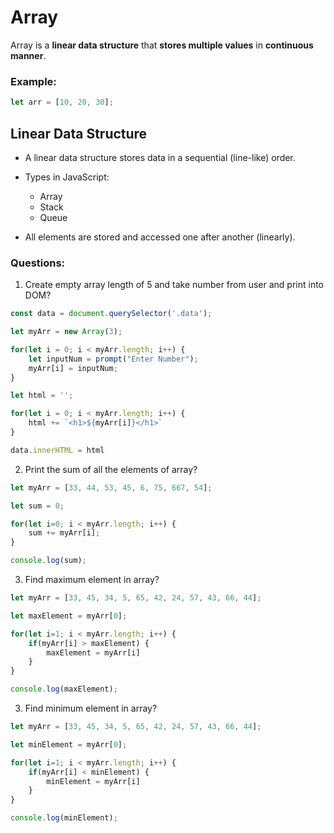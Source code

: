 # Array
Array is a **linear data structure** that **stores multiple values** in **continuous manner**.

### Example:
```js
let arr = [10, 20, 30];
```

## Linear Data Structure

* A linear data structure stores data in a sequential (line-like) order.

* Types in JavaScript:
    * Array
    * Stack
    * Queue

* All elements are stored and accessed one after another (linearly).


### Questions:

1. Create empty array length of 5 and take number from user and print into DOM?
```js
const data = document.querySelector('.data');

let myArr = new Array(3);

for(let i = 0; i < myArr.length; i++) {
    let inputNum = prompt("Enter Number");
    myArr[i] = inputNum;
}

let html = '';

for(let i = 0; i < myArr.length; i++) {
    html += `<h1>${myArr[i]}</h1>`
}

data.innerHTML = html

```

2. Print the sum of all the elements of array?
```js
let myArr = [33, 44, 53, 45, 6, 75, 667, 54];

let sum = 0;

for(let i=0; i < myArr.length; i++) {
    sum += myArr[i];
}

console.log(sum);
```

3. Find maximum element in array?
```js
let myArr = [33, 45, 34, 5, 65, 42, 24, 57, 43, 66, 44];

let maxElement = myArr[0];

for(let i=1; i < myArr.length; i++) {
    if(myArr[i] > maxElement) {
        maxElement = myArr[i]
    }
}

console.log(maxElement);
```

3. Find minimum element in array?
```js
let myArr = [33, 45, 34, 5, 65, 42, 24, 57, 43, 66, 44];

let minElement = myArr[0];

for(let i=1; i < myArr.length; i++) {
    if(myArr[i] < minElement) {
        minElement = myArr[i]
    }
}

console.log(minElement);
```